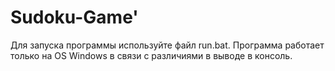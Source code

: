 # Sudoku-Game'
Для запуска программы используйте файл run.bat. Программа работает только на OS Windows в связи с различиями в выводе в консоль.
